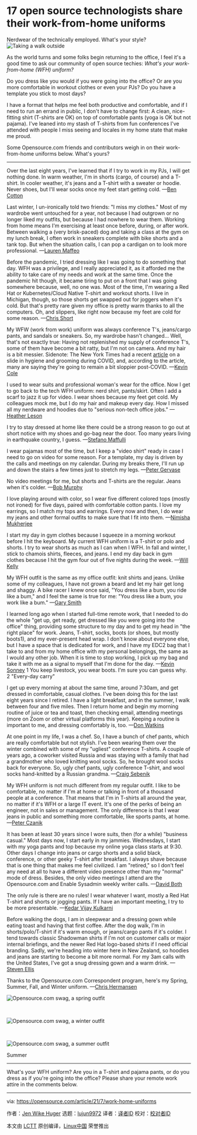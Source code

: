 [#]: subject: (17 open source technologists share their work-from-home uniforms)
[#]: via: (https://opensource.com/article/21/7/work-home-uniforms)
[#]: author: (Jen Wike Huger https://opensource.com/users/jen-wike)
[#]: collector: (lujun9972)
[#]: translator: ( )
[#]: reviewer: ( )
[#]: publisher: ( )
[#]: url: ( )

17 open source technologists share their work-from-home uniforms
======
Nerdwear of the technically employed. What's your style?
![Taking a walk outside][1]

As the world turns and some folks begin returning to the office, I feel it's a good time to ask our community of open source techies: _What's your work-from-home (WFH) uniform?_

Do you dress like you would if you were going into the office? Or are you more comfortable in workout clothes or even your PJs? Do you have a template you stick to most days?

I have a format that helps me feel both productive and comfortable, and if I need to run an errand in public, I don't have to change first: A clean, nice-fitting shirt (T-shirts are OK) on top of comfortable pants (yoga is OK but not pajama). I've leaned into my stash of T-shirts from fun conferences I've attended with people I miss seeing and locales in my home state that make me proud.

Some Opensource.com friends and contributors weigh in on their work-from-home uniforms below. What's yours?

* * *

Over the last eight years, I've learned that if I try to work in my PJs, I will get nothing done. In warm weather, I'm in shorts (cargo, of course) and a T-shirt. In cooler weather, it's jeans and a T-shirt with a sweater or hoodie. Never shoes, but I'll wear socks once my feet start getting cold. —[Ben Cotton][2]

Last winter, I un-ironically told two friends: "I miss my clothes." Most of my wardrobe went untouched for a year, not because I had outgrown or no longer liked my outfits, but because I had nowhere to wear them. Working from home means I'm exercising at least once before, during, or after work. Between walking a (very brisk-paced) dog and taking a class at the gym on my lunch break, I often work in sneakers complete with bike shorts and a tank top. But when the situation calls, I can pop a cardigan on to look more professional. —[Lauren Maffeo][3]

Before the pandemic, I tried dressing like I was going to do something that day. WFH was a privilege, and I really appreciated it, as it afforded me the ability to take care of my needs and work at the same time. Once the pandemic hit though, it became tiring to put on a front that I was going somewhere because, well, no one was. Most of the time, I'm wearing a Red Hat or Kubernetes/Cloud Native T-shirt and workout shorts. I live in Michigan, though, so those shorts get swapped out for joggers when it's cold. But that's pretty rare given my office is pretty warm thanks to all the computers. Oh, and slippers, like right now because my feet are cold for some reason. —[Chris Short][4]

My WFW (work from work) uniform was always conference T's, jeans/cargo pants, and sandals or sneakers. So, my wardrobe hasn't changed... Well, that's not exactly true: Having not replenished my supply of conference T's, some of them have become a bit ratty, but I'm not on camera. And my hair is a bit messier. Sidenote: The New York Times had a recent [article][5] on a slide in hygiene and grooming during COVID, and, according to the article, many are saying they're going to remain a bit sloppier post-COVID. —[Kevin Cole][6]

I used to wear suits and professional woman's wear for the office. Now I get to go back to the tech WFH uniform: nerd shirt, pants/skirt. Often I add a scarf to jazz it up for video. I wear shoes because my feet get cold. My colleagues mock me, but I do my hair and makeup every day. How I missed all my nerdware and hoodies due to "serious non-tech office jobs." —[Heather Leson][7]

I try to stay dressed at home like there could be a strong reason to go out at short notice with my shoes and go-bag near the door. Too many years living in earthquake country, I guess. —[Stefano Maffulli][8]

I wear pajamas most of the time, but I keep a "video shirt" ready in case I need to go on video for some reason. For a template, my day is driven by the calls and meetings on my calendar. During my breaks there, I'll run up and down the stairs a few times just to stretch my legs. —[Peter Gervase][9]

No video meetings for me, but shorts and T-shirts are the regular. Jeans when it's colder. —[Bob Murphy][10]

I love playing around with color, so I wear five different colored tops (mostly not ironed) for five days, paired with comfortable cotton pants. I love my earrings, so I match my tops and earrings. Every now and then, I do wear my jeans and other formal outfits to make sure that I fit into them. —[Nimisha Mukherjee][11]

I start my day in gym clothes because I squeeze in a morning workout before I hit the keyboard. My current WFH uniform is a T-shirt or polo and shorts. I try to wear shorts as much as I can when I WFH. In fall and winter, I stick to chamois shirts, fleeces, and jeans. I end my day back in gym clothes because I hit the gym four out of five nights during the week. —[Will Kelly][12]

My WFH outfit is the same as my office outfit: knit shirts and jeans. Unlike some of my colleagues, I have not grown a beard and let my hair get long and shaggy. A bike racer I knew once said, "You dress like a bum, you ride like a bum," and I feel the same is true for me: "You dress like a bum, you work like a bum." —[Gary Smith][13]

I learned long ago when I started full-time remote work, that I needed to do the whole "get up, get ready, get dressed like you were going into the office" thing, providing some structure to my day and to get my head in "the right place" for work. Jeans, T-shirt, socks, boots (or shoes, but mostly boots1), and my ever-present head wrap. I don't know about everyone else, but I have a space that is dedicated for work, and I have my EDC2 bag that I take to and from my home office with my personal belongings, the same as I would any other job. When it is time to stop working, I pick up my bag and take it with me as a signal to myself that I'm done for the day. —[Kevin Sonney][14]
1 You keep livestock, you wear boots. I'm sure you can guess why.
2 "Every-day carry"

I get up every morning at about the same time, around 7:30am, and get dressed in comfortable, casual clothes. I've been doing this for the last eight years since I retired. I have a light breakfast, and in the summer, I walk between four and five miles. Then I return home and begin my morning routine of juice or tea and toast, then checking email, attending meetings (more on Zoom or other virtual platforms this year). Keeping a routine is important to me, and dressing comfortably is, too. —[Don Watkins][15]

At one point in my life, I was a chef. So, I have a bunch of chef pants, which are really comfortable but not stylish. I've been wearing them over the winter combined with some of my "ugliest" conference T-shirts. A couple of years ago, a coworker visited Russia and was staying with a family that had a grandmother who loved knitting wool socks. So, he brought wool socks back for everyone. So, ugly chef pants, ugly conference T-shirt, and wool socks hand-knitted by a Russian grandma. —[Craig Sebenik][16]

My WFH uniform is not much different from my regular outfit. I like to be comfortable, no matter if I'm at home or talking in front of a thousand people at a conference. That means that I'm in T-shirts all around the year, no matter if it's WFH or a large IT event. It's one of the perks of being an engineer, not in sales or management. The only difference is that I wear jeans in public and something more comfortable, like sports pants, at home. —[Peter Czanik][17]

It has been at least 30 years since I wore suits, then (for a while) "business casual." Most days now, I start early in my jammies. Wednesdays, I start with my yoga pants and top because my online yoga class starts at 9:30. Other days I change into jeans or cargo shorts and a solid black, conference, or other geeky T-shirt after breakfast. I always shave because that is one thing that makes me feel civilized. I am "retired," so I don't feel any need at all to have a different video presence other than my "normal" mode of dress. Besides, the only video meetings I attend are the Opensource.com and Enable Sysadmin weekly writer calls. —[David Both][18]

The only rule is there are no rules! I wear whatever I want, mostly a Red Hat T-shirt and shorts or jogging pants. If I have an important meeting, I try to be more presentable. —[Kedar Vijay Kulkarni][19]

Before walking the dogs, I am in sleepwear and a dressing gown while eating toast and having that first coffee. After the dog walk, I'm in shorts/polo/T-shirt if it's warm enough, or jeans/cargo pants if it's colder. I tend towards classic Shadowman shirts if I'm not on customer calls or major internal briefings, and the newer Red Hat logo-based shirts if I need official branding. Sadly, we're heading into winter here in New Zealand, so hoodies and jeans are starting to become a bit more normal. For my 3am calls with the United States, I've got a snug dressing gown and a warm drink. —[Steven Ellis][20]

Thanks to the Opensource.com Correspondent program, here's my Spring, Summer, Fall, and Winter uniform. —[Chris Hermansen][21]

![Opensource.com swag, a spring outfit][22]

 

![Opensource.com swag, a winter outfit][23]

 

![Opensource.com swag, a summer outfit][24]

Summer

* * *

What's your WFH uniform? Are you in a T-shirt and pajama pants, or do you dress as if you're going into the office? Please share your remote work attire in the comments below.

--------------------------------------------------------------------------------

via: https://opensource.com/article/21/7/work-home-uniforms

作者：[Jen Wike Huger][a]
选题：[lujun9972][b]
译者：[译者ID](https://github.com/译者ID)
校对：[校对者ID](https://github.com/校对者ID)

本文由 [LCTT](https://github.com/LCTT/TranslateProject) 原创编译，[Linux中国](https://linux.cn/) 荣誉推出

[a]: https://opensource.com/users/jen-wike
[b]: https://github.com/lujun9972
[1]: https://opensource.com/sites/default/files/styles/image-full-size/public/lead-images/walking_selfcare_wfh_outside_520.png?itok=64WmWspJ (Taking a walk outside)
[2]: https://opensource.com/users/bcotton
[3]: https://opensource.com/users/lmaffeo
[4]: https://opensource.com/users/chrisshort
[5]: https://www.nytimes.com/2021/05/06/health/shower-bathing-pandemic.html
[6]: https://opensource.com/users/kjcole
[7]: https://opensource.com/users/hleson
[8]: https://opensource.com/users/reed
[9]: https://opensource.com/users/pgervase
[10]: https://opensource.com/users/murph
[11]: https://opensource.com/users/nimisha
[12]: https://opensource.com/users/willkelly
[13]: https://opensource.com/users/greptile
[14]: https://opensource.com/users/ksonney
[15]: https://opensource.com/users/don-watkins
[16]: https://opensource.com/users/craig5
[17]: https://opensource.com/users/czanik
[18]: https://opensource.com/users/dboth
[19]: https://opensource.com/users/kkulkarn
[20]: https://opensource.com/users/steven-ellis
[21]: https://opensource.com/users/clhermansen
[22]: https://opensource.com/sites/default/files/uploads/spring_2.jpg (Opensource.com swag, a spring outfit)
[23]: https://opensource.com/sites/default/files/uploads/winter.jpg (Opensource.com swag, a winter outfit)
[24]: https://opensource.com/sites/default/files/uploads/summer.jpg (Opensource.com swag, a summer outfit)
